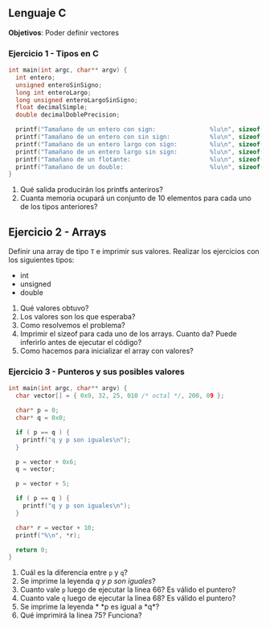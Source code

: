 ## Lenguaje C

**Objetivos**: Poder definir vectores 

### Ejercicio 1 - Tipos en C

```c
int main(int argc, char** argv) {
  int entero;
  unsigned enteroSinSigno;
  long int enteroLargo;
  long unsigned enteroLargoSinSigno;
  float decimalSimple;
  double decimalDoblePrecision;

  printf("Tamañano de un entero con sign:               %lu\n", sizeof(entero) );
  printf("Tamañano de un entero con sin sign:           %lu\n", sizeof(enteroSinSigno) );
  printf("Tamañano de un entero largo con sign:         %lu\n", sizeof(enteroLargo) );
  printf("Tamañano de un entero largo sin sign:         %lu\n", sizeof(enteroLargoSinSigno ) );
  printf("Tamañano de un flotante:                      %lu\n", sizeof(decimalSimple) );
  printf("Tamañano de un double:                        %lu\n", sizeof(decimalDoblePrecision) );
}
```

1. Qué salida producirán los printfs anteriros?
2. Cuanta memoria ocupará un conjunto  de 10 elementos para cada uno de los tipos anteriores?

## Ejercicio 2 - Arrays

Definir una array de tipo ```T``` e imprimir sus valores. Realizar los ejercicios con los siguientes tipos:

+ int
+ unsigned
+ double

1. Qué valores obtuvo?
2. Los valores son los que esperaba?
3. Como resolvemos el problema?
4. Imprimir el sizeof para cada uno de los arrays. Cuanto da? Puede inferirlo antes de ejecutar el código?
5. Como hacemos para inicializar el array con valores?

### Ejercicio 3 - Punteros y sus posibles valores

```c
int main(int argc, char** argv) {
  char vector[] = { 0x9, 32, 25, 010 /* octal */, 200, 09 };

  char* p = 0;
  char* q = 0x0;

  if ( p == q ) {
    printf("q y p son iguales\n");
  }

  p = vector + 0x6;
  q = vector;

  p = vector + 5;

  if ( p == q ) {
    printf("q y p son iguales\n");
  }

  char* r = vector + 10;
  printf("%\n", *r);

  return 0;
}
```

1. Cuál es la diferencia entre ```p``` y ```q```?
2. Se imprime la leyenda *q y p son iguales*?
3. Cuanto vale ```p``` luego de ejecutar la linea 66? Es válido el puntero?
4. Cuanto vale ```q``` luego de ejecutar la linea 68? Es válido el puntero?
5. Se imprime la leyenda * \*p es igual a \*q*?
6. Qué imprimirá la linea 75? Funciona?

